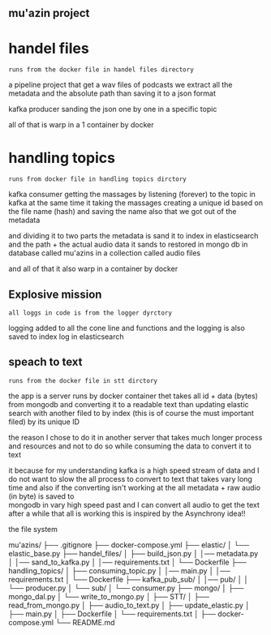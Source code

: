 ## mu'azin  project

# handel files

``
runs from the docker file in handel files directory
``

a pipeline project that 
get a wav files of podcasts
we extract all the metadata and the absolute path
than saving it to a json format 

kafka producer sanding the json one by one 
in a specific topic

all of that is warp in a 1 container by docker


# handling topics
``
runs from docker file in handling topics dirctory
``
 
kafka consumer getting the massages by listening (forever)
to the topic in kafka 
at the same time it taking the massages 
creating a unique id based on the file name (hash)
and saving the name also that we got out of 
the metadata

and dividing it to two parts 
the metadata is sand it to index in elasticsearch 
and the path + the actual audio data it sands to
restored in mongo db in database called mu'azins
in a collection called audio files

and all of that it also warp in a container by docker


## Explosive mission

``
all loggs in code is from the logger dyrctory
``

logging added to all the cone line and functions
and the logging is also saved to index log in 
elasticsearch


## speach to text

``
runs from the docker file in stt dirctory
``

the app is a server runs by docker container 
thet takes all id + data (bytes) 
from mongodb and converting it to a readable text 
than updating elastic search with another filed to
by index (this is of course the must important filed)
by its unique ID


the reason I chose to do it in another server that takes 
much longer process and resources and not to do so 
while consuming the data to convert it to text

it because for my understanding kafka is a high speed
stream of data and I do not want to slow the all process
to convert to text that takes vary long time 
and also if the converting isn't working 
at the all metadata + raw audio (in byte) is saved to   
mongodb in vary high speed past
and I can convert all audio to get the text
after a while that all is working
this is inspired by the Asynchrony idea!!



the file system 

mu'azins/ 
├── .gitignore 
├── docker-compose.yml 
├── elastic/ 
│ └── elastic_base.py 
├── handel_files/ 
│ ├── build_json.py 
│ │── metadata.py 
│ │── sand_to_kafka.py 
│ │── requirements.txt 
│ └── Dockerfile 
├── handling_topics/ 
│ ├── consuming_topic.py 
│ │── main.py 
│ │── requirements.txt
│ └── Dockerfile
├── kafka_pub_sub/ 
│ │── pub/ 
│ │  └── producer.py
│ └── sub/
│    └── consumer.py 
├── mongo/ 
│ ├── mongo_dal.py
│ └── write_to_mongo.py
│
├── STT/
│ ├── read_from_mongo.py
│ ├── audio_to_text.py
│ ├── update_elastic.py
│ ├── main.py
│ ├── Dockerfile
│ └── requirements.txt
│
├── docker-compose.yml
└── README.md

